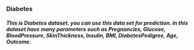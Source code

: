 ### Diabetes
##### This is Diabetes dataset. you can use this data set for prediction. in this dataset have many parameters such as Pregnancies, Glucose, BloodPressure, SkinThickness, Insulin, BMI, DiabetesPedigree, Age, Outcome.
